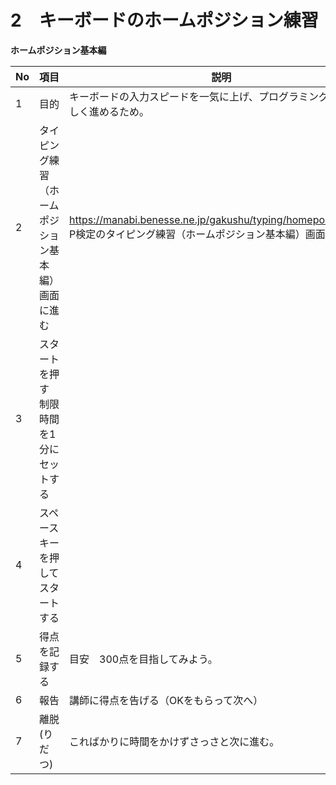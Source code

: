 # 2　キーボードのホームポジション練習

**ホームポジション基本編**

|No|項目|説明|
|---|---|---|
|1|目的|キーボードの入力スピードを一気に上げ、プログラミング学習を楽しく進めるため。|
|2|タイピング練習（ホームポジション基本編）画面に進む|https://manabi.benesse.ne.jp/gakushu/typing/homeposition.html<br>P検定のタイピング練習（ホームポジション基本編）画面に進む。|
|3|スタートを押す<br>制限時間を1分にセットする||
|4|スペースキーを押してスタートする||
|5|得点を記録する|目安　300点を目指してみよう。|
|6|報告|講師に得点を告げる（OKをもらって次へ）|
|7|離脱(りだつ)|こればかりに時間をかけずさっさと次に進む。|
